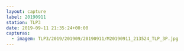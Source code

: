 ```yaml
---
layout: capture
label: 20190911
station: TLP3
date: 2019-09-11 21:35:24+00:00
capturas:
  - imagem: TLP3/2019/201909/20190911/M20190911_213524_TLP_3P.jpg
---
```

